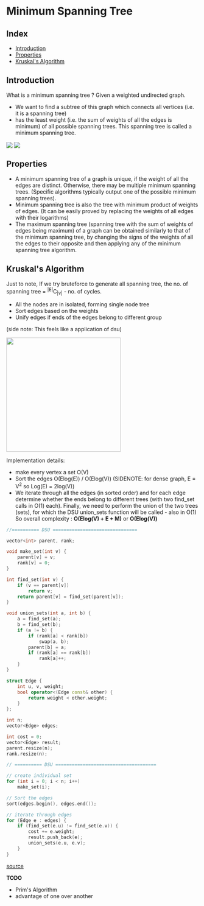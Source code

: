 # Minimum Spanning Tree

## Index
- [Introduction](https://github.com/twentyse7en/Algorithm-notes/blob/main/graph/minimum_spanning_tree.md#introduction)
- [Properties](https://github.com/twentyse7en/Algorithm-notes/blob/main/graph/minimum_spanning_tree.md#properties)
- [Kruskal's Algorithm](https://github.com/twentyse7en/Algorithm-notes/blob/main/graph/minimum_spanning_tree.md#kruskals-algorithm)

## Introduction

What is a minimum spanning tree ?
Given a weighted undirected graph.
- We want to find a subtree of this graph which connects all vertices (i.e. it is a spanning tree)
- has the least weight (i.e. the sum of weights of all the edges is minimum) of all possible spanning trees.
This spanning tree is called a minimum spanning tree.

<img src="https://raw.githubusercontent.com/e-maxx-eng/e-maxx-eng/master/img/MST_before.png" align="center"/> 
<img src="https://raw.githubusercontent.com/e-maxx-eng/e-maxx-eng/master/img/MST_after.png" align="center"/>

## Properties
- A minimum spanning tree of a graph is unique, if the weight of all the edges are distinct. Otherwise, there may be multiple minimum spanning trees. (Specific algorithms typically output one of the possible minimum spanning trees).
- Minimum spanning tree is also the tree with minimum product of weights of edges. (It can be easily proved by replacing the weights of all edges with their logarithms)
- The maximum spanning tree (spanning tree with the sum of weights of edges being maximum) of a graph can be obtained similarly to that of the minimum spanning tree, by changing the signs of the weights of all the edges to their opposite and then applying any of the minimum spanning tree algorithm.

## Kruskal's Algorithm

Just to note, If we try bruteforce to generate all spanning tree, the no. of 
spanning tree = <sup>|E|</sup>C<sub>|v|</sub> - no. of cycles.

- All the nodes are in isolated, forming single node tree
- Sort edges based on the weights
- Unify edges if ends of the edges belong to different group

(side note: This feels like a application of dsu)

<img src="https://upload.wikimedia.org/wikipedia/commons/5/5c/MST_kruskal_en.gif" align="center" width="300" height="300"/>

Implementation details: 
 - make every vertex a set O(V)
 - Sort the edges O(Elog(E)) / O(Elog(V)) (SIDENOTE: for dense graph, E = V<sup>2</sup> so Log(E) = 2log(V))
 - We iterate through all the edges (in sorted order) and for each edge determine whether the ends belong to different trees (with two find_set calls in O(1) each). Finally, we need to perform the union of the two trees (sets), for which the DSU union_sets function will be called - also in O(1)
 So overall complexity : **O(Elog(V) + E + M)** or **O(Elog(V))**

```cpp
//========== DSU ===============================

vector<int> parent, rank;

void make_set(int v) {
    parent[v] = v;
    rank[v] = 0;
}

int find_set(int v) {
    if (v == parent[v])
        return v;
    return parent[v] = find_set(parent[v]);
}

void union_sets(int a, int b) {
    a = find_set(a);
    b = find_set(b);
    if (a != b) {
        if (rank[a] < rank[b])
            swap(a, b);
        parent[b] = a;
        if (rank[a] == rank[b])
            rank[a]++;
    }
}

struct Edge {
    int u, v, weight;
    bool operator<(Edge const& other) {
        return weight < other.weight;
    }
};

int n;
vector<Edge> edges;

int cost = 0;
vector<Edge> result;
parent.resize(n);
rank.resize(n);

// ========== DSU =====================================

// create individual set
for (int i = 0; i < n; i++)
    make_set(i);

// Sort the edges
sort(edges.begin(), edges.end());

// iterate through edges
for (Edge e : edges) {
    if (find_set(e.u) != find_set(e.v)) {
        cost += e.weight;
        result.push_back(e);
        union_sets(e.u, e.v);
    }
}
```
[source](https://cp-algorithms.com/graph/mst_kruskal_with_dsu.html)

**TODO**
- Prim's Algorithm
- advantage of one over another
